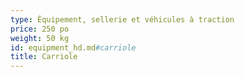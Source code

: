 ```yaml
---
type: Équipement, sellerie et véhicules à traction
price: 250 po
weight: 50 kg
id: equipment_hd.md#carriole
title: Carriole
---
```


